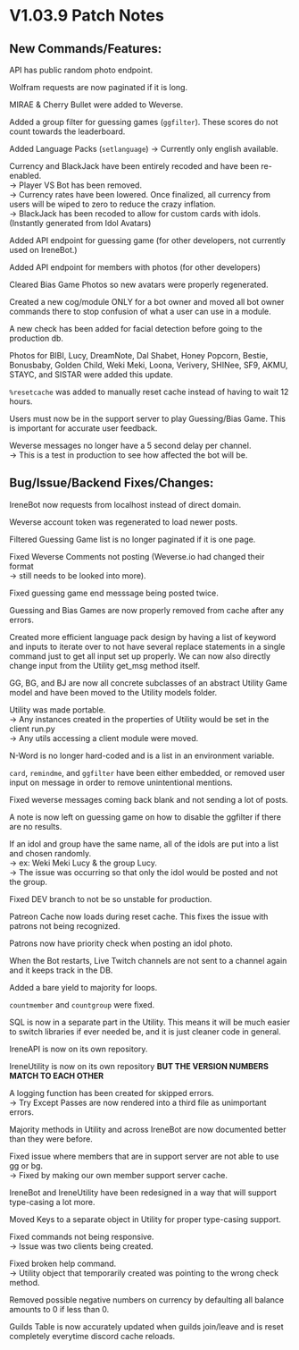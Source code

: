 # **V1.03.9 Patch Notes**  

## **New Commands/Features:**
API has public random photo endpoint.  

Wolfram requests are now paginated if it is long.  

MIRAE & Cherry Bullet were added to Weverse.  

Added a group filter for guessing games (`ggfilter`). These scores do not count towards the leaderboard.  

Added Language Packs (`setlanguage`) -> Currently only english available.  

Currency and BlackJack have been entirely recoded and have been re-enabled.  
-> Player VS Bot has been removed.  
-> Currency rates have been lowered. Once finalized, all currency from users will be wiped to zero to reduce the 
crazy inflation.  
-> BlackJack has been recoded to allow for custom cards with idols. (Instantly generated from Idol Avatars)  

Added API endpoint for guessing game (for other developers, not currently used on IreneBot.)  

Added API endpoint for members with photos (for other developers)  

Cleared Bias Game Photos so new avatars were properly regenerated.  

Created a new cog/module ONLY for a bot owner and moved all bot owner commands there to stop confusion of what a user 
can use in a module.  

A new check has been added for facial detection before going to the production db.  

Photos for BIBI, Lucy, DreamNote, Dal Shabet, Honey Popcorn, Bestie, Bonusbaby, Golden Child, Weki Meki, Loona,
Verivery, SHINee, SF9, AKMU, STAYC, and SISTAR were added this update.  

`%resetcache` was added to manually reset cache instead of having to wait 12 hours.  

Users must now be in the support server to play Guessing/Bias Game. This is important for accurate user feedback.  

Weverse messages no longer have a 5 second delay per channel.  
-> This is a test in production to see how affected the bot will be.  


## **Bug/Issue/Backend Fixes/Changes:**

IreneBot now requests from localhost instead of direct domain.  

Weverse account token was regenerated to load newer posts.  

Filtered Guessing Game list is no longer paginated if it is one page.  

Fixed Weverse Comments not posting (Weverse.io had changed their format  
-> still needs to be looked into more).  

Fixed guessing game end messsage being posted twice.  

Guessing and Bias Games are now properly removed from cache after any errors.  

Created more efficient language pack design by having a list of keyword and inputs to iterate over to not have several 
replace statements in a single command just to get all input set up properly. We can now also directly change input
from the Utility get_msg method itself.  

GG, BG, and BJ are now all concrete subclasses of an abstract Utility Game model and have been moved to the 
Utility models folder.  

Utility was made portable.  
-> Any instances created in the properties of Utility would be set in the client run.py  
-> Any utils accessing a client module were moved.  

N-Word is no longer hard-coded and is a list in an environment variable.  

`card`, `remindme`, and `ggfilter` have been either embedded, or removed user input on message in order to remove 
unintentional mentions.  

Fixed weverse messages coming back blank and not sending a lot of posts.  

A note is now left on guessing game on how to disable the ggfilter if there are no results.  

If an idol and group have the same name, all of the idols are put into a list and chosen randomly.  
-> ex: Weki Meki Lucy & the group Lucy.  
-> The issue was occurring so that only the idol would be posted and not the group.  

Fixed DEV branch to not be so unstable for production.  

Patreon Cache now loads during reset cache. This fixes the issue with patrons not being recognized.  

Patrons now have priority check when posting an idol photo.  

When the Bot restarts, Live Twitch channels are not sent to a channel again and it keeps track in the DB.  

Added a bare yield to majority for loops.  

`countmember` and `countgroup` were fixed.  

SQL is now in a separate part in the Utility. This means it will be much easier to switch libraries if ever needed be,
and it is just cleaner code in general.  

IreneAPI is now on its own repository.  

IreneUtility is now on its own repository **BUT THE VERSION NUMBERS MATCH TO EACH OTHER**  

A logging function has been created for skipped errors.  
-> Try Except Passes are now rendered into a third file as unimportant errors.  

Majority methods in Utility and across IreneBot are now documented better than they were before.  

Fixed issue where members that are in support server are not able to use gg or bg.  
-> Fixed by making our own member support server cache.  

IreneBot and IreneUtility have been redesigned in a way that will support type-casing a lot more.

Moved Keys to a separate object in Utility for proper type-casing support.  

Fixed commands not being responsive.  
-> Issue was two clients being created.  

Fixed broken help command.  
-> Utility object that temporarily created was pointing to the wrong check method.  

Removed possible negative numbers on currency by defaulting all balance amounts to 0 if less than 0.  

Guilds Table is now accurately updated when guilds join/leave and is reset completely everytime discord cache reloads.
